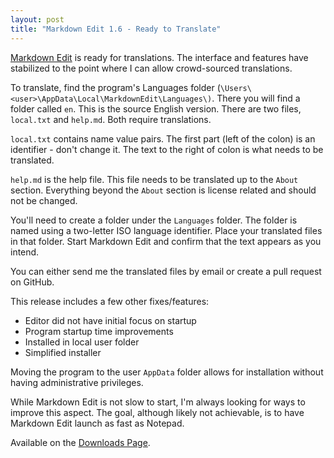```yaml
---
layout: post  
title: "Markdown Edit 1.6 - Ready to Translate"
---
```

[Markdown Edit](http://mike-ward.net/markdownedit) is ready for translations.
The interface and features have stabilized to the point where I can allow
crowd-sourced translations.

To translate, find the program's Languages folder
(`\Users\<user>\AppData\Local\MarkdownEdit\Languages\)`. There you will find a
folder called `en`. This is the source English version. There are two files,
`local.txt` and `help.md`. Both require translations.

`local.txt` contains name value pairs. The first part (left of the colon) is an
identifier - don't change it. The text to the right of colon is what needs to be
translated.

`help.md` is the help file. This file needs to be translated up to the `About`
section. Everything beyond the `About` section is license related and should not
be changed.

You'll need to create a folder under the `Languages` folder. The folder is named
using a two-letter ISO language identifier. Place your translated files in that
folder. Start Markdown Edit and confirm that the text appears as you intend.

You can either send me the translated files by email or create a pull request on
GitHub.

This release includes a few other fixes/features:

-   Editor did not have initial focus on startup
-   Program startup time improvements
-   Installed in local user folder
-   Simplified installer

Moving the program to the user `AppData` folder allows for installation without
having administrative privileges.

While Markdown Edit is not slow to start, I'm always looking for ways to improve
this aspect. The goal, although likely not achievable, is to have Markdown Edit
launch as fast as Notepad.

Available on the [Downloads Page](http://mike-ward.net/downloads).
